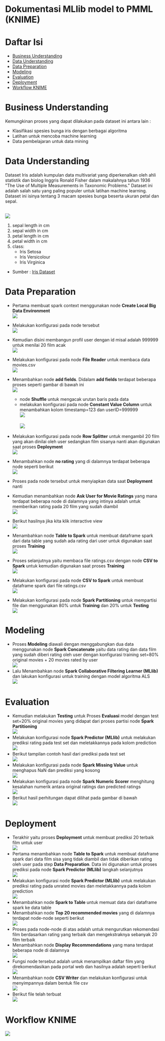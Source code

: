 # Dokumentasi MLlib model to PMML (KNIME)

# Daftar Isi
- [Business Understanding](https://github.com/bimaramadhan/bigdata-its-2020/tree/master/tugas6/MLlib%20model%20to%20PMML#business-understanding)
- [Data Understanding](https://github.com/bimaramadhan/bigdata-its-2020/tree/master/tugas6/MLlib%20model%20to%20PMML#data-understanding)
- [Data Preparation](https://github.com/bimaramadhan/bigdata-its-2020/tree/master/tugas6/MLlib%20model%20to%20PMML#data-preparation)
- [Modeling](https://github.com/bimaramadhan/bigdata-its-2020/tree/master/tugas6/MLlib%20model%20to%20PMML#modeling)
- [Evaluation](https://github.com/bimaramadhan/bigdata-its-2020/tree/master/tugas6/MLlib%20model%20to%20PMML#evaluation)
- [Deployment](https://github.com/bimaramadhan/bigdata-its-2020/tree/master/tugas6/MLlib%20model%20to%20PMML#deployment)
- [Workflow KNIME](https://github.com/bimaramadhan/bigdata-its-2020/tree/master/tugas6/MLlib%20model%20to%20PMML#workflow-knime)

# Business Understanding
Kemungkinan proses yang dapat dilakukan pada dataset ini antara lain :
- Klasifikasi spesies bunga iris dengan berbagai algoritma
- Latihan untuk mencoba machine learning
- Data pembelajaran untuk data mining

# Data Understanding

Dataset Iris adalah kumpulan data multivariat yang diperkenalkan oleh ahli statistik dan biolog Inggris Ronald Fisher dalam makalahnya tahun 1936 "The Use of Multiple Measurements in Taxonomic Problems."  Dataset ini adalah salah satu yang paling populer untuk latihan machine learning. Dataset ini isinya tentang 3 macam spesies bunga beserta ukuran petal dan sepal.

<br>![](gambar/dataset.png)<br/>

1. sepal length in cm
2. sepal width in cm
3. petal length in cm
4. petal width in cm
5. class:
    - Iris Setosa
    - Iris Versicolour
    - Iris Virginica

- Sumber : [Iris Dataset](https://archive.ics.uci.edu/ml/datasets/Iris)

# Data Preparation

- Pertama membuat spark context menggunakan node **Create Local Big Data Environment**
<br>![](https://github.com/bimaramadhan/bigdata-its-2020/blob/master/tugas3/gambar/create-local-big-data.PNG?raw=true)<br/>

- Melakukan konfigurasi pada node tersebut
<br>![](gambar/konfig-big-data-environment.PNG)<br/>

- Kemudian disini membangun profil user dengan id misal adalah 999999 untuk menilai 20 film acak
<br>![](gambar/build-current-user-profile.PNG)<br/>
- Melakukan konfigurasi pada node **File Reader** untuk membaca data movies.csv
<br>![](gambar/konfig-file-reader.PNG)<br/>
- Menambahkan node **add fields**. Didalam **add fields** terdapat beberapa proses seperti gambar di bawah ini
<br>![](gambar/add-fields.PNG)<br/>
  - node **Shuffle** untuk mengacak urutan baris pada data
  - melakukan konfigurasi pada node **Constant Value Column** untuk menambahkan kolom timestamp=123 dan userID=999999
  <br>![](gambar/konfig-timestamp.PNG)<br/>
  <br>![](gambar/konfig-userid.PNG)<br/>
- Melakukan konfigurasi pada node **Row Splitter** untuk mengambil 20 film yang akan dinilai oleh user sedangkan film sisanya nanti akan digunakan saat proses **Deployment**
<br>![](gambar/konfig-row-splitter.PNG)<br/>
- Menambahkan node **no rating** yang di dalamnya terdapat beberapa node seperti berikut
<br>![](gambar/no-rating.PNG)<br/>
- Proses pada node tersebut untuk menyiapkan data saat **Deployment** nanti
- Kemudian menambahkan node **Ask User for Movie Ratings** yang mana terdapat beberapa node di dalamnya yang intinya adalah untuk memberikan rating pada 20 film yang sudah diambil
<br>![](gambar/ask-user-rating.PNG)<br/>
- Berikut hasilnya jika kita klik interactive view
<br>![](gambar/interactive-view-movie-rating.PNG)<br/>
- Menambahkan node **Table to Spark** untuk membuat dataframe spark dari data table yang sudah ada rating dari user untuk digunakan saat proses **Training**
<br>![](gambar/table-to-spark-rated.PNG)<br/>
- Proses selanjutnya yaitu membaca file ratings.csv dengan node **CSV to Spark** untuk kemudian digunakan saat proses **Training**
<br>![](gambar/csv-to-spark.PNG)<br/>
- Melakukan konfigurasi pada node **CSV to Spark** untuk membuat dataframe spark dari file ratings.csv
<br>![](gambar/konfig-csv-to-spark.PNG)<br/>
- Melakukan konfigurasi pada node **Spark Partitioning** untuk mempartisi file dan menggunakan 80% untuk **Training** dan 20% untuk **Testing**
<br>![](gambar/konfig-spark-partitioning.PNG)<br/>

# Modeling

- Proses **Modeling** diawali dengan menggabungkan dua data menggunakan node **Spark Concatenate** yaitu data rating dan data film yang sudah diberi rating oleh user dengan konfigurasi training set=80% original movies + 20 movies rated by user
<br>![](gambar/modeling-training.PNG)<br/>
- Lalu Menambahkan node **Spark Collaborative Filtering Learner (MLlib)** dan lakukan konfigurasi untuk training dengan model algoritma ALS 
<br>![](gambar/konfig-spark-collaborative-training.PNG)<br/>

# Evaluation

- Kemudian melakukan **Testing** untuk Proses **Evaluasi** model dengan test set=20% original movies yang didapat dari proses partisi node **Spark Partitioning** 
<br>![](gambar/testing-evaluating.PNG)<br/>
- Melakukan konfigurasi node **Spark Predictor (MLlib)** untuk melakukan prediksi rating pada test set dan meletakkannya pada kolom prediction
<br>![](gambar/konfig-spark-predictor.PNG)<br/>
- Berikut tampilan contoh hasil dari prediksi pada test set
<br>![](gambar/hasil-prediction.PNG)<br/>
- Melakukan konfigurasi pada node **Spark Missing Value** untuk menghapus NaN dan prediksi yang kosong
<br>![](gambar/konfig-spark-missing-value.PNG)<br/>
- Melakukan konfigurasi pada node **Spark Numeric Scorer** menghitung kesalahan numerik antara original ratings dan predicted ratings
<br>![](gambar/konfig-spark-numeric-scorer.PNG)<br/>
- Berikut hasil perhitungan dapat dilihat pada gambar di bawah
<br>![](gambar/hasil-spark-numeric-scorer.PNG)<br/> 

# Deployment

- Terakhir yaitu proses **Deployment** untuk membuat prediksi 20 terbaik film untuk user
<br>![](gambar/deployment.PNG)<br/> 
- Pertama menambahkan node **Table to Spark** untuk membuat dataframe spark dari data film sisa yang tidak diambil dan tidak diberikan rating oleh user pada step **Data Preparation**. Data ini digunakan untuk proses prediksi pada node **Spark Predictor (MLlib)** langkah selanjutnya
<br>![](gambar/table-to-spark-unrated.PNG)<br/> 
- Melakukan konfigurasi node **Spark Predictor (MLlib)** untuk melakukan prediksi rating pada unrated movies dan meletakkannya pada kolom prediction
<br>![](gambar/konfig-spark-predictor.PNG)<br/> 
- Menambahkan node **Spark to Table** untuk memuat data dari dataframe spark ke data table 
- Menambahkan node **Top 20 recommended movies** yang di dalamnya terdapat node-node seperti berikut
<br>![](gambar/top-20.PNG)<br/> 
- Proses pada node-node di atas adalah untuk mengurutkan rekomendasi film berdasarkan rating yang terbaik dan mengekstraknya sebanyak 20 film terbaik
- Menambahkan node **Display Recommendations** yang mana terdapat beberapa node di dalamnya
<br>![](gambar/display-recommendation.PNG)<br/> 
- Fungsi node tersebut adalah untuk menampilkan daftar film yang direkomendasikan pada portal web dan hasilnya adalah seperti berikut
<br>![](gambar/hasil-web.PNG)<br/> 
- Menambahkan node **CSV Writer** dan melakukan konfigurasi untuk menyimpannya dalam bentuk file csv
<br>![](gambar/konfig-csv-write.PNG)<br/> 
- Berikut file telah terbuat
<br>![](gambar/hasil-csv-write.PNG)<br/> 

# Workflow KNIME
![](https://github.com/bimaramadhan/bigdata-its-2020/blob/master/tugas3/gambar/workflow.PNG?raw=true)<br/>

